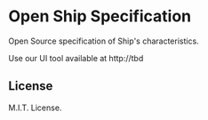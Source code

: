 # Open Ship Specification

Open Source specification of Ship's characteristics.

Use our UI tool available at http://tbd

## License

M.I.T. License.